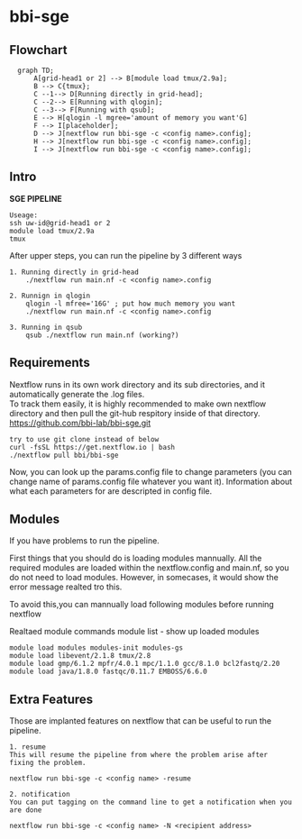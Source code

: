 # bbi-sge


## Flowchart


```mermaid
  graph TD;
      A[grid-head1 or 2] --> B[module load tmux/2.9a];
      B --> C{tmux};
      C --1--> D[Running directly in grid-head];
      C --2--> E[Running with qlogin];
      C --3--> F[Running with qsub];
      E --> H[qlogin -l mgree='amount of memory you want'G]
      F --> I[placeholder];
      D --> J[nextflow run bbi-sge -c <config name>.config];
      H --> J[nextflow run bbi-sge -c <config name>.config];
      I --> J[nextflow run bbi-sge -c <config name>.config];
```




## Intro

**SGE PIPELINE**

    Useage:
    ssh uw-id@grid-head1 or 2
    module load tmux/2.9a 
    tmux

After upper steps, you can run the pipeline by 3 different ways

    1. Running directly in grid-head 
        ./nextflow run main.nf -c <config name>.config 

    2. Runnign in qlogin
        qlogin -l mfree='16G' ; put how much memory you want
        ./nextflow run main.nf -c <config name>.config 

    3. Running in qsub
        qsub ./nextflow run main.nf (working?)

    
## Requirements
Nextflow runs in its own work directory and its sub directories, and it automatically generate the .log files.  
To track them easily, it is highly recommended to make own nextflow directory and then pull the git-hub respitory inside of that directory.
    https://github.com/bbi-lab/bbi-sge.git
  
    try to use git clone instead of below
    curl -fsSL https://get.nextflow.io | bash
    ./nextflow pull bbi/bbi-sge

Now, you can look up the params.config file to change parameters (you can change name of params.config file whatever you want it).
Information about what each parameters for are descripted in config file.

## Modules
If you have problems to run the pipeline. 

First things that you should do is loading modules mannually. 
All the required modules are loaded within the nextflow.config and main.nf, so you do not need to load modules.
However, in somecases, it would show the error message realted tro this.  

To avoid this,you can mannually load following modules before running nextflow  

Realtaed module commands
    module list - show up loaded modules 


    module load modules modules-init modules-gs 
    module load libevent/2.1.8 tmux/2.8
    module load gmp/6.1.2 mpfr/4.0.1 mpc/1.1.0 gcc/8.1.0 bcl2fastq/2.20 
    module load java/1.8.0 fastqc/0.11.7 EMBOSS/6.6.0

## Extra Features
Those are implanted features on nextflow that can be useful to run the pipeline.

    1. resume  
    This will resume the pipeline from where the problem arise after fixing the problem.

    nextflow run bbi-sge -c <config name> -resume

    2. notification  
    You can put tagging on the command line to get a notification when you are done 

    nextflow run bbi-sge -c <config name> -N <recipient address>
